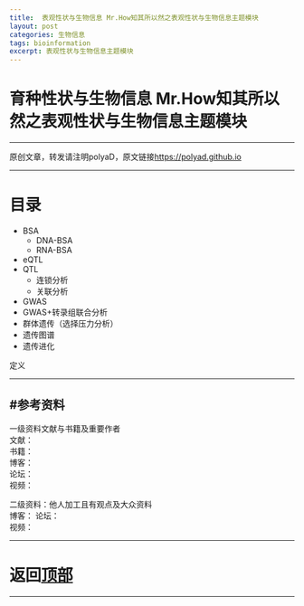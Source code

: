 ```yaml
---
title:  表观性状与生物信息 Mr.How知其所以然之表观性状与生物信息主题模块
layout: post
categories: 生物信息
tags: bioinformation
excerpt: 表观性状与生物信息主题模块
---
```

# 育种性状与生物信息 Mr.How知其所以然之表观性状与生物信息主题模块 <span id="home">

---

原创文章，转发请注明polyaD，原文链接<https://polyad.github.io>

---
# 目录
- BSA  
  - DNA-BSA  
  - RNA-BSA  
- eQTL  
- QTL  
  - 连锁分析  
  - 关联分析  
- GWAS  
- GWAS+转录组联合分析  
-  群体遗传（选择压力分析）  
- 遗传图谱
- 遗传进化

定义
  










-----
#参考资料  
-----  
一级资料文献与书籍及重要作者  
文献：  
书籍：  
博客：   
论坛：   
视频：  

二级资料：他人加工且有观点及大众资料  
博客： 
论坛：   
视频：    



-----

# **返回[顶部](#home)**

---- 